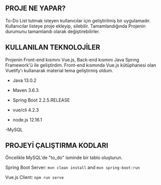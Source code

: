 ## PROJE NE YAPAR?


To-Do List tutmak isteyen kullanıcılar için geliştirilmiş bir uygulamadır. Kullanıcılar listeye proje ekleyip, silebilir. Tamamlandığında Projenin durumunu tamamlandı olarak değiştirebilirler.

## KULLANILAN TEKNOLOJİLER


Projenin Front-end kısmını Vue.js, Back-end kısmını Java Sprıng Framework'ü ile geliştirdim. Front-end kısmında Vue.js kütüphanesi olan Vuetify'ı kullanarak material tema geliştirmiş oldum.

- Java 13.0.2
- Maven 3.6.3
- Spring Boot 2.2.5.RELEASE

- vue/cli 4.2.3 
- node.js 12.16.1

-MySQL

## PROJEYİ ÇALIŞTIRMA KODLARI

Öncelikle MySQL'de "to_do" isminde bir  tablo oluşturun.

Spring Boot Server: ```mvn clean install``` and ```mvn spring-boot:run```

Vue.js Client:  ```npm run serve```
